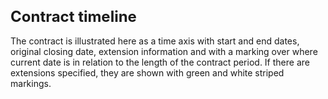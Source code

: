 <style> 
h1 { font-size:24px; } 
h2 { font-size:22px; } 
h3 { font-size:20px; } 
h4 { font-size:18px; } 
h5 { font-size:16px; }  
table th { font-size:14px !important; text-align:left !important; }
table td { font-size:14px !important; text-align:left !important; }
</style>

# Contract timeline

The contract is illustrated here as a time axis with start and end dates, original closing date, extension information and with a marking over where current date is in relation to the length of the contract period. If there are extensions specified, they are shown with green and white striped markings.













